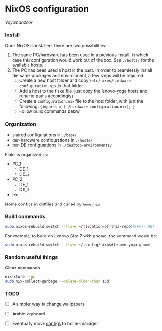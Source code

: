 # NixOS configuration

_Yoyomanzoor_

### Install

Once NixOS is installed, there are two possibilities:

1. The same PC/hardware has been used in a previous install, in which case this configuration would work out of the box. See `./hosts/` for the available hosts.
2. The PC has been used a host in the past. In order to seamlessly install the same packages and environment, a few steps will be required:
    - Create a new host folder and copy `/etc/nixos/hardware-configuration.nix` to that folder
    - Add a host to the flake file (just copy the lenovo-yoga hosts and rename paths accordingly)
    - Create a `configuration.nix` file to the host folder, with just the following: `{imports = [./hardware-configuration.nix]; }`
    - Follow build commands below

### Organization

- shared configurations in `./base/`
- per-hardware configurations in `./hosts/`
- per-DE configurations in `./desktop-environments/`

Flake is organized as:

- PC_1
    - DE_1
    - DE_2
- PC_2
    - DE_1
    - DE_2
- etc

Home configs in dotfiles and called by `home.nix`

### Build commands

```bash
sudo nixos-rebuild switch --flake ~/(location-of-this-repo)#(PC)-(DE)
```

For example, to build on Lenovo Slim 7 with gnome, the command would be:

```bash
sudo nixos-rebuild switch --flake ~/.config/nixos#lenovo-yoga-gnome
```

### Random useful things

Clean commands

```bash
nix-store --gc
sudo nix-collect-garbage --delete-older-than 15d
```

### TODO

- [ ] A simpler way to change wallpapers
- [ ] Arabic keyboard
- [ ] Eventually move [configs](https://www.github.com/Yoyomanzoor/dotfiles.git) to home-manager

